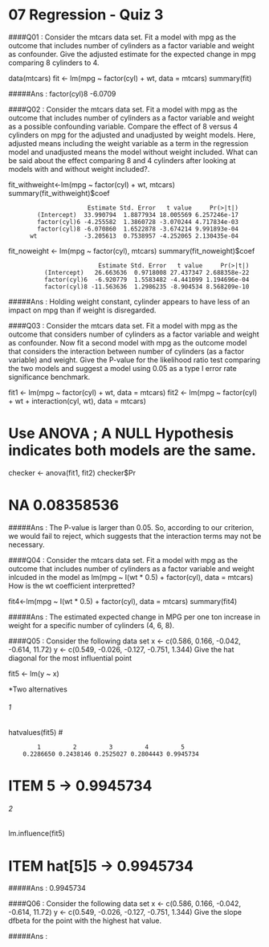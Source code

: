 # 07 Regression - Quiz 3

####Q01 : Consider the mtcars data set. Fit a model with mpg as the outcome that includes number of cylinders as a factor variable and weight as confounder. Give the adjusted estimate for the expected change in mpg comparing 8 cylinders to 4.

data(mtcars)
fit <- lm(mpg ~ factor(cyl) + wt, data = mtcars)
summary(fit)

#####Ans : factor(cyl)8  -6.0709

####Q02 : Consider the mtcars data set. Fit a model with mpg as the outcome that includes number of cylinders as a factor variable and weight as a possible confounding variable. Compare the effect of 8 versus 4 cylinders on mpg for the adjusted and unadjusted by weight models. Here, adjusted means including the weight variable as a term in the regression model and unadjusted means the model without weight included. What can be said about the effect comparing 8 and 4 cylinders after looking at models with and without weight included?.

fit_withweight<-lm(mpg ~ factor(cyl) + wt, mtcars)
summary(fit_withweight)$coef

                          Estimate Std. Error   t value     Pr(>|t|)
            (Intercept)  33.990794  1.8877934 18.005569 6.257246e-17
            factor(cyl)6 -4.255582  1.3860728 -3.070244 4.717834e-03
            factor(cyl)8 -6.070860  1.6522878 -3.674214 9.991893e-04
          wt             -3.205613  0.7538957 -4.252065 2.130435e-04

fit_noweight <- lm(mpg ~ factor(cyl), mtcars)
summary(fit_noweight)$coef

                             Estimate Std. Error   t value     Pr(>|t|)
              (Intercept)   26.663636  0.9718008 27.437347 2.688358e-22
              factor(cyl)6  -6.920779  1.5583482 -4.441099 1.194696e-04
              factor(cyl)8 -11.563636  1.2986235 -8.904534 8.568209e-10

#####Ans : Holding weight constant, cylinder appears to have less of an impact on mpg than if weight is disregarded.

####Q03 : Consider the mtcars data set. Fit a model with mpg as the outcome that considers number of cylinders as a factor variable and weight as confounder. Now fit a second model with mpg as the outcome model that considers the interaction between number of cylinders (as a factor variable) and weight. Give the P-value for the likelihood ratio test comparing the two models and suggest a model using 0.05 as a type I error rate significance benchmark.

fit1 <- lm(mpg ~ factor(cyl) + wt, data = mtcars)
fit2 <- lm(mpg ~ factor(cyl) + wt + interaction(cyl, wt), data = mtcars)

# Use ANOVA ; A NULL Hypothesis indicates both models are the same.
checker <- anova(fit1, fit2)
checker$Pr

# NA 0.08358536

#####Ans : The P-value is larger than 0.05. So, according to our criterion, we would fail to reject, which suggests that the interaction terms may not be necessary.

####Q04 : Consider the mtcars data set. Fit a model with mpg as the outcome that includes number of cylinders as a factor variable and weight inlcuded in the model as
lm(mpg ~ I(wt * 0.5) + factor(cyl), data = mtcars)
How is the wt coefficient interpretted?

fit4<-lm(mpg ~ I(wt * 0.5) + factor(cyl), data = mtcars)
summary(fit4)

#####Ans : The estimated expected change in MPG per one ton increase in weight for a specific number of cylinders (4, 6, 8).

####Q05 : Consider the following data set
x <- c(0.586, 0.166, -0.042, -0.614, 11.72)
y <- c(0.549, -0.026, -0.127, -0.751, 1.344)
Give the hat diagonal for the most influential point

fit5 <- lm(y ~ x)

*Two alternatives
###### 1
hatvalues(fit5)  #

            1         2         3         4         5 
        0.2286650 0.2438146 0.2525027 0.2804443 0.9945734 

# ITEM 5 -> 0.9945734

###### 2

lm.influence(fit5)

# ITEM hat[5]5 -> 0.9945734

#####Ans : 0.9945734 


####Q06 : Consider the following data set
x <- c(0.586, 0.166, -0.042, -0.614, 11.72)
y <- c(0.549, -0.026, -0.127, -0.751, 1.344)
Give the slope dfbeta for the point with the highest hat value.


#####Ans : 


